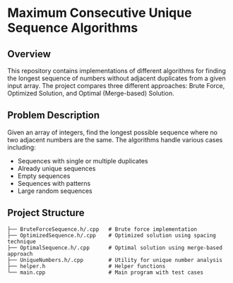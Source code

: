 # Maximum Consecutive Unique Sequence Algorithms

## Overview

This repository contains implementations of different algorithms for finding the longest sequence of numbers without adjacent duplicates from a given input array. The project compares three different approaches: Brute Force, Optimized Solution, and Optimal (Merge-based) Solution.

## Problem Description

Given an array of integers, find the longest possible sequence where no two adjacent numbers are the same. The algorithms handle various cases including:
- Sequences with single or multiple duplicates
- Already unique sequences
- Empty sequences
- Sequences with patterns
- Large random sequences

## Project Structure

```plaintext
├── BruteForceSequence.h/.cpp   # Brute force implementation
├── OptimizedSequence.h/.cpp    # Optimized solution using spacing technique
├── OptimalSequence.h/.cpp      # Optimal solution using merge-based approach
├── UniqueNumbers.h/.cpp        # Utility for unique number analysis
├── helper.h                    # Helper functions
└── main.cpp                    # Main program with test cases
